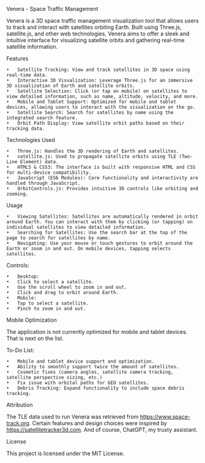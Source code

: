 Venera - Space Traffic Management

Venera is a 3D space traffic management visualization tool that allows users to track and interact with satellites orbiting Earth. 
Built using Three.js, satellite.js, and other web technologies, Venera aims to offer a sleek and intuitive interface for 
visualizing satellite orbits and gathering real-time satellite information.

Features

	•	Satellite Tracking: View and track satellites in 3D space using real-time data.
	•	Interactive 3D Visualization: Leverage Three.js for an immersive 3D visualization of Earth and satellite orbits.
	•	Satellite Selection: Click (or tap on mobile) on satellites to view detailed information, such as name, altitude, velocity, and more.
	•	Mobile and Tablet Support: Optimized for mobile and tablet devices, allowing users to interact with the visualization on the go.
	•	Satellite Search: Search for satellites by name using the integrated search feature.
	•	Orbit Path Display: View satellite orbit paths based on their tracking data.

Technologies Used

	•	Three.js: Handles the 3D rendering of Earth and satellites.
	•	satellite.js: Used to propagate satellite orbits using TLE (Two-Line Element) data.
	•	HTML5 & CSS3: The interface is built with responsive HTML and CSS for multi-device compatibility.
	•	JavaScript (ES6 Modules): Core functionality and interactivity are handled through JavaScript.
	•	OrbitControls.js: Provides intuitive 3D controls like orbiting and zooming.

 Usage

	•	Viewing Satellites: Satellites are automatically rendered in orbit around Earth. You can interact with them by clicking (or tapping) on individual satellites to view detailed information.
	•	Searching for Satellites: Use the search bar at the top of the page to search for satellites by name.
	•	Navigating: Use your mouse or touch gestures to orbit around the Earth or zoom in and out. On mobile devices, tapping selects satellites.

Controls:

	•	Desktop:
	•	Click to select a satellite.
	•	Use the scroll wheel to zoom in and out.
	•	Click and drag to orbit around Earth.
	•	Mobile:
	•	Tap to select a satellite.
	•	Pinch to zoom in and out.

Mobile Optimization

The application is not currently optimized for mobile and tablet devices. That is next on the list.

To-Do List:

	•	Mobile and tablet device support and optimization.
 	•	Ability to smoothly support twice the amount of satellites.
	•	Cosmetic fixes (camera angles, satellite camera tracking, satellite perspective sizing, etc.)
	•	Fix issue with orbital paths for GEO satellites.
	•	Debris Tracking: Expand functionality to include space debris tracking.

Attribution

The TLE data used to run Venera was retrieved from https://www.space-track.org.
Certain features and design choices were inspired by https://satellitetracker3d.com.
And of course, ChatGPT, my trusty assistant.

License

This project is licensed under the MIT License.

